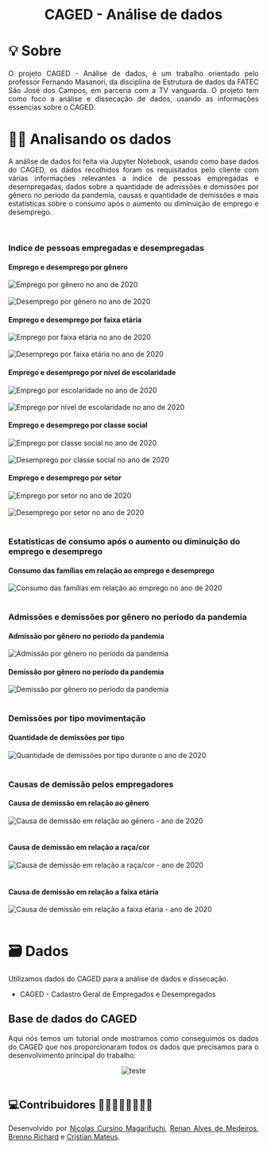 <h1 align="center">CAGED - Análise de dados</h1>

<h1 align="left"> 💡 Sobre </h1>
<p align="justify">O projeto CAGED - Análise de dados, é um trabalho orientado pelo professor Fernando Masanori, da disciplina de Estrutura de dados da FATEC São José dos Campos, em parceria com a TV vanguarda. O projeto tem como foco a análise e dissecação de dados, usando as informações essencias sobre o CAGED.</p>

<h1>👩‍💻 Analisando os dados</h1>

<p align="justify"> A análise de dados foi feita via Jupyter Notebook, usando como base dados do CAGED, os dados recolhidos foram os requisitados pelo cliente com várias informações relevantes a índice de pessoas empregadas e desempregadas, dados sobre a quantidade de admissões e demissões por gênero no período da pandemia, causas e quantidade de demissões e mais estatísticas sobre o consumo após o aumento ou diminuição de emprego e desemprego.</p>

<br>

<h3>Indice de pessoas empregadas e desempregadas</h3>

<h4>Emprego e desemprego por gênero</h4>
<div>
  <img src="Emprego/Emprego por gênero no ano de 2020.png" alt="Emprego por gênero no ano de 2020">
</div>

<br>

<div>
  <img src="/Desemprego por gênero no ano de 2020.png" alt="Desemprego por gênero no ano de 2020">
</div>

<h4>Emprego e desemprego por faixa etária</h4>
<div>
  <img src="Emprego/Emprego por faixa etária no ano de 2020.png" alt="Emprego por faixa etária no ano de 2020">
</div>

<br>

<div>
  <img src="/Desemprego por faixa etária no ano de 2020.png" alt="Desemprego por faixa etária no ano de 2020">
</div>

<h4>Emprego e desemprego por nível de escolaridade</h4>
<div>
  <img src="Emprego/Emprego por nivel de escolaridade no ano de 2020.png" alt="Emprego por escolaridade no ano de 2020">
</div>

<br>

<div>
  <img src="/Desemprego por nível de escolaridade no ano de 2020.png" alt="Emprego por nível de escolaridade no ano de 2020">
</div>

<h4>Emprego e desemprego por classe social</h4>
<div>
  <img src="Emprego/Emprego por classe social no ano de 2020.png" alt="Emprego por classe social no ano de 2020">
</div>

<br>

<div>
  <img src="/Desemprego por classe social no ano de 2020.png" alt="Desemprego por classe social no ano de 2020">
</div>

<h4>Emprego e desemprego por setor</h4>
<div>
  <img src="Emprego/Emprego por setor no ano de 2020.png" alt="Emprego por setor no ano de 2020">
</div>

<br>

<div>
  <img src="/Desemprego por setor no ano de 2020.png" alt="Desemprego por setor no ano de 2020">
</div>

<br>
  
<h3>Estatísticas de consumo após o aumento ou diminuição do emprego e desemprego</h3>

<h4>Consumo das famílias em relação ao emprego e desemprego</h4>
<div>
  <img src="/Consumo das famílias em relação ao emprego em 2020.png" alt="Consumo das famílias em relação ao emprego no ano de 2020">
</div>

<br>
  
<h3>Admissões e demissões por gênero no período da pandemia</h3>

<h4>Admissão por gênero no período da pandemia</h4>
<div>
  <img src="/Admissão por gênero no período da pandemia.png" alt="Admissão por gênero no período da pandemia">
</div>

<h4>Demissão por gênero no período da pandemia</h4>
<div>
  <img src="/Demissões por gênero no período da pandemia.png" alt="Demissão por gênero no período da pandemia">
</div>

<br>
 
<h3>Demissões por tipo movimentação</h3>

<h4>Quantidade de demissões por tipo</h4>
<div>
  <img src="/Quantidade de demissões por tipo durante o ano de 2020.png" alt="Quantidade de demissões por tipo durante o ano de 2020">
</div>



<br>
 
<h3>Causas de demissão pelos empregadores</h3>

<h4>Causa de demissão em relação ao gênero</h4>
<div>
  <img src="Causa de demissão em relação ao gênero - ano de 2020.png" alt="Causa de demissão em relação ao gênero - ano de 2020">
</div>

<br>

<h4>Causa de demissão em relação a raça/cor</h4>
<div>
  <img src="/Causa de demissão em relação a raça e cor - ano de 2020.png" alt="Causa de demissão em relação a raça/cor - ano de 2020">
</div>

<br>

<h4>Causa de demissão em relação a faixa etária</h4>
<div>
  <img src="/Causa de demissão em relação a faixa etária - ano de 2020.png" alt="Causa de demissão em relação a faixa etária - ano de 2020">
</div>


  
 <br>
  
 <h1>🗃 Dados</h1>
 
 <p align="justify">Utilizamos dados do CAGED para a análise de dados e dissecação.
 
 - CAGED - Cadastro Geral de Empregados e Desempregados
 
 <h2>Base de dados do CAGED</h2>
 
 <p align="justify">Aqui nós temos um tutorial onde mostramos como conseguimos os dados do CAGED que nos proporcionaram todos os dados que precisamos para o desenvolvimento principal do trabalho:
 
 <div align="center">
   <img src="/teste.gif" alt="teste">
 </div>
 
 <br>
 
<h2 align="left">💻Contribuidores 🧑🏾🧑🏽🧑🏻👦🏽</h2>
<p align="justify">Desenvolvido por <a href="github.com/nicursino">Nicolas Cursino Magarifuchi</a>, <a href="github.com/medrenan">Renan Alves de Medeiros</a>, <a href="https://github.com/brennorichard">Brenno Richard</a> e <a href="https://github.com/CristianMateusTB">Cristian Mateus</a>.
</p>




 
